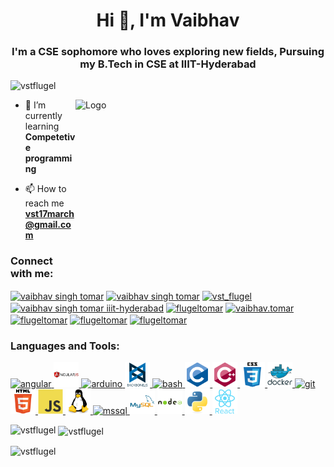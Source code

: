 <h1 align="center">Hi 👋, I'm Vaibhav</h1>
<h3 align="center">I'm a CSE sophomore who loves exploring new fields, Pursuing my B.Tech in CSE at IIIT-Hyderabad</h3>

<p align="left"> <img src="https://komarev.com/ghpvc/?username=vstflugel&label=Profile%20views&color=0e75b6&style=flat" alt="vstflugel" /> </p>
<img src="https://cdn.dribbble.com/users/1519660/screenshots/4536550/girl-_-laptop.gif" align="right" alt="Logo" width="400" height="300">


- 🌱 I’m currently learning **Competetive programming**

- 📫 How to reach me **vst17march@gmail.com**

<h3 align="left">Connect with me:</h3>
<p align="left">
<a href="https://linkedin.com/in/vaibhav singh tomar" target="blank"><img align="center" src="https://raw.githubusercontent.com/rahuldkjain/github-profile-readme-generator/master/src/images/icons/Social/linked-in-alt.svg" alt="vaibhav singh tomar" height="30" width="40" /></a>
<a href="https://fb.com/vaibhav singh tomar" target="blank"><img align="center" src="https://raw.githubusercontent.com/rahuldkjain/github-profile-readme-generator/master/src/images/icons/Social/facebook.svg" alt="vaibhav singh tomar" height="30" width="40" /></a>
<a href="https://instagram.com/vst_flugel" target="blank"><img align="center" src="https://raw.githubusercontent.com/rahuldkjain/github-profile-readme-generator/master/src/images/icons/Social/instagram.svg" alt="vst_flugel" height="30" width="40" /></a>
<a href="https://www.youtube.com/c/vaibhav singh tomar iiit-hyderabad" target="blank"><img align="center" src="https://raw.githubusercontent.com/rahuldkjain/github-profile-readme-generator/master/src/images/icons/Social/youtube.svg" alt="vaibhav singh tomar iiit-hyderabad" height="30" width="40" /></a>
<a href="https://www.codechef.com/users/flugeltomar" target="blank"><img align="center" src="https://cdn.jsdelivr.net/npm/simple-icons@3.1.0/icons/codechef.svg" alt="flugeltomar" height="30" width="40" /></a>
<a href="https://www.hackerrank.com/vaibhav.tomar" target="blank"><img align="center" src="https://raw.githubusercontent.com/rahuldkjain/github-profile-readme-generator/master/src/images/icons/Social/hackerrank.svg" alt="vaibhav.tomar" height="30" width="40" /></a>
<a href="https://codeforces.com/profile/flugeltomar" target="blank"><img align="center" src="https://cdn.jsdelivr.net/npm/simple-icons@3.0.1/icons/codeforces.svg" alt="flugeltomar" height="30" width="40" /></a>
<a href="https://www.leetcode.com/flugeltomar" target="blank"><img align="center" src="https://raw.githubusercontent.com/rahuldkjain/github-profile-readme-generator/master/src/images/icons/Social/leet-code.svg" alt="flugeltomar" height="30" width="40" /></a>
<a href="https://www.topcoder.com/members/flugeltomar" target="blank"><img align="center" src="https://cdn.jsdelivr.net/npm/simple-icons@3.0.1/icons/topcoder.svg" alt="flugeltomar" height="30" width="40" /></a>
</p>

<h3 align="left">Languages and Tools:</h3>
<p align="left"> <a href="https://angular.io" target="_blank"> <img src="https://angular.io/assets/images/logos/angular/angular.svg" alt="angular" width="40" height="40"/> </a> <a href="https://angular.io" target="_blank"> <img src="https://raw.githubusercontent.com/devicons/devicon/master/icons/angularjs/angularjs-original-wordmark.svg" alt="angularjs" width="40" height="40"/> </a> <a href="https://www.arduino.cc/" target="_blank"> <img src="https://cdn.worldvectorlogo.com/logos/arduino-1.svg" alt="arduino" width="40" height="40"/> </a> <a href="https://backbonejs.org" target="_blank"> <img src="https://raw.githubusercontent.com/devicons/devicon/master/icons/backbonejs/backbonejs-original-wordmark.svg" alt="backbonejs" width="40" height="40"/> </a> <a href="https://www.gnu.org/software/bash/" target="_blank"> <img src="https://www.vectorlogo.zone/logos/gnu_bash/gnu_bash-icon.svg" alt="bash" width="40" height="40"/> </a> <a href="https://www.cprogramming.com/" target="_blank"> <img src="https://raw.githubusercontent.com/devicons/devicon/master/icons/c/c-original.svg" alt="c" width="40" height="40"/> </a> <a href="https://www.w3schools.com/cpp/" target="_blank"> <img src="https://raw.githubusercontent.com/devicons/devicon/master/icons/cplusplus/cplusplus-original.svg" alt="cplusplus" width="40" height="40"/> </a> <a href="https://www.w3schools.com/css/" target="_blank"> <img src="https://raw.githubusercontent.com/devicons/devicon/master/icons/css3/css3-original-wordmark.svg" alt="css3" width="40" height="40"/> </a> <a href="https://www.docker.com/" target="_blank"> <img src="https://raw.githubusercontent.com/devicons/devicon/master/icons/docker/docker-original-wordmark.svg" alt="docker" width="40" height="40"/> </a> <a href="https://git-scm.com/" target="_blank"> <img src="https://www.vectorlogo.zone/logos/git-scm/git-scm-icon.svg" alt="git" width="40" height="40"/> </a> <a href="https://www.w3.org/html/" target="_blank"> <img src="https://raw.githubusercontent.com/devicons/devicon/master/icons/html5/html5-original-wordmark.svg" alt="html5" width="40" height="40"/> </a> <a href="https://developer.mozilla.org/en-US/docs/Web/JavaScript" target="_blank"> <img src="https://raw.githubusercontent.com/devicons/devicon/master/icons/javascript/javascript-original.svg" alt="javascript" width="40" height="40"/> </a> <a href="https://www.linux.org/" target="_blank"> <img src="https://raw.githubusercontent.com/devicons/devicon/master/icons/linux/linux-original.svg" alt="linux" width="40" height="40"/> </a> <a href="https://www.microsoft.com/en-us/sql-server" target="_blank"> <img src="https://www.svgrepo.com/show/303229/microsoft-sql-server-logo.svg" alt="mssql" width="40" height="40"/> </a> <a href="https://www.mysql.com/" target="_blank"> <img src="https://raw.githubusercontent.com/devicons/devicon/master/icons/mysql/mysql-original-wordmark.svg" alt="mysql" width="40" height="40"/> </a> <a href="https://nodejs.org" target="_blank"> <img src="https://raw.githubusercontent.com/devicons/devicon/master/icons/nodejs/nodejs-original-wordmark.svg" alt="nodejs" width="40" height="40"/> </a> <a href="https://www.python.org" target="_blank"> <img src="https://raw.githubusercontent.com/devicons/devicon/master/icons/python/python-original.svg" alt="python" width="40" height="40"/> </a> <a href="https://reactjs.org/" target="_blank"> <img src="https://raw.githubusercontent.com/devicons/devicon/master/icons/react/react-original-wordmark.svg" alt="react" width="40" height="40"/> </a> </p>

<p><img align="left" src="https://github-readme-stats.vercel.app/api/top-langs?username=vstflugel&show_icons=true&locale=en&layout=compact" alt="vstflugel" /></p>

<p>&nbsp;<img align="center" src="https://github-readme-stats.vercel.app/api?username=vstflugel&show_icons=true&locale=en" alt="vstflugel" /></p>

<p><img align="center" src="https://github-readme-streak-stats.herokuapp.com/?user=vstflugel&" alt="vstflugel" /></p>
